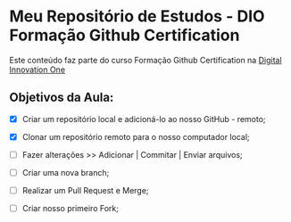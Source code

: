 # Meu Repositório de Estudos - DIO Formação Github Certification

Este conteúdo faz parte do curso Formação Github Certification na [Digital Innovation One](https://www.dio.me/sign-up?ref=615HKOBZ22)

## Objetivos da Aula:

- [x] Criar um repositório local e adicioná-lo ao nosso GitHub - remoto;

- [x] Clonar um repositório remoto para o nosso computador local;

- [ ] Fazer alterações >> Adicionar | Commitar | Enviar arquivos;

- [ ] Criar uma nova branch;

- [ ] Realizar um Pull Request e Merge;

- [ ] Criar nosso primeiro Fork;